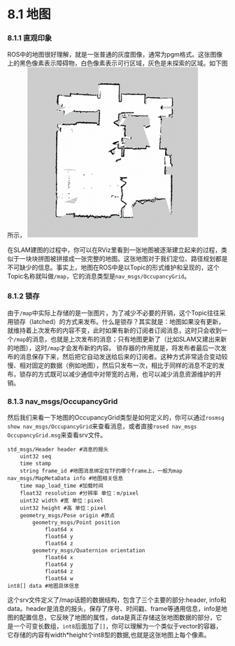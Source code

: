 # 8.1 地图

### 8.1.1 直观印象
ROS中的地图很好理解，就是一张普通的灰度图像，通常为pgm格式。这张图像上的黑色像素表示障碍物，白色像素表示可行区域，灰色是未探索的区域。如下图所示，
![](/pics/map.png)


在SLAM建图的过程中，你可以在RViz里看到一张地图被逐渐建立起来的过程，类似于一块块拼图被拼接成一张完整的地图。这张地图对于我们定位、路径规划都是不可缺少的信息。事实上，地图在ROS中是以Topic的形式维护和呈现的，这个Topic名称就叫做`/map`，它的消息类型是`nav_msgs/OccupancyGrid`。


### 8.1.2 锁存
由于`/map`中实际上存储的是一张图片，为了减少不必要的开销，这个Topic往往采用锁存（latched）的方式来发布。什么是锁存？其实就是：地图如果没有更新，就维持着上次发布的内容不变，此时如果有新的订阅者订阅消息，这时只会收到一个`/map`的消息，也就是上次发布的消息；只有地图更新了（比如SLAM又建出来新的地图），这时`/map`才会发布新的内容。
锁存器的作用就是，将发布者最后一次发布的消息保存下来，然后把它自动发送给后来的订阅者。这种方式非常适合变动较慢、相对固定的数据（例如地图），然后只发布一次，相比于同样的消息不定的发布，锁存的方式既可以减少通信中对带宽的占用，也可以减少消息资源维护的开销。




### 8.1.3 nav_msgs/OccupancyGrid
然后我们来看一下地图的OccupancyGrid类型是如何定义的，你可以通过`rosmsg show nav_msgs/OccupancyGrid`来查看消息，或者直接`rosed nav_msgs OccupancyGrid.msg`来查看srv文件。
```
std_msgs/Header header #消息的报头
    uint32 seq
    time stamp
    string frame_id #地图消息绑定在TF的哪个frame上，一般为map
nav_msgs/MapMetaData info #地图相关信息
    time map_load_time #加载时间
    float32 resolution #分辨率 单位：m/pixel
    uint32 width #宽 单位：pixel
    uint32 height #高 单位：pixel
    geometry_msgs/Pose origin #原点
        geometry_msgs/Point position
            float64 x
            float64 y
            float64 z
        geometry_msgs/Quaternion orientation
            float64 x
            float64 y
            float64 z
            float64 w
int8[] data #地图具体信息
```
这个srv文件定义了/map话题的数据结构，包含了三个主要的部分:header, info和data。header是消息的报头，保存了序号、时间戳、frame等通用信息，info是地图的配置信息，它反映了地图的属性，data是真正存储这张地图数据的部分，它是一个可变长数组，`int8`后面加了`[]`，你可以理解为一个类似于vector的容器，它存储的内容有width*height个int8型的数据,也就是这张地图上每个像素。


